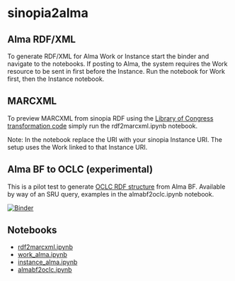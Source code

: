 # sinopia2alma

## Alma RDF/XML 
To generate RDF/XML for Alma Work or Instance start the binder and navigate to the notebooks. If posting to Alma, the system requires the Work resource to be sent in first before the Instance. Run the notebook for Work first, then the Instance notebook.

## MARCXML 
To preview MARCXML from sinopia RDF using the [Library of Congress transformation code](https://github.com/lcnetdev/bibframe2marc) simply run the rdf2marcxml.ipynb notebook. 

Note: In the notebook replace the URI with your sinopia Instance URI. The setup uses the Work linked to that Instance URI.

## Alma BF to OCLC (experimental)
This is a pilot test to generate [OCLC RDF structure](https://help.oclc.org/Metadata_Services/WorldShare_Collection_Manager/Data_sync_collections/Prepare_your_data/Structure_BIBFRAME_data) from Alma BF. Available by way of an SRU query, examples in the almabf2oclc.ipynb notebook.

[![Binder](https://mybinder.org/badge_logo.svg)](https://mybinder.org/v2/gh/jimfhahn/sinopia2alma/main)

## Notebooks

* [rdf2marcxml.ipynb](https://github.com/jimfhahn/sinopia2alma/blob/main/rdf2marcxml.ipynb)
* [work_alma.ipynb](https://github.com/jimfhahn/sinopia2alma/blob/main/work2alma.ipynb)
* [instance_alma.ipynb](https://github.com/jimfhahn/sinopia2alma/blob/main/work2alma.ipynb)
* [almabf2oclc.ipynb](https://github.com/jimfhahn/sinopia2alma/blob/main/almabf2oclc.ipynb)


